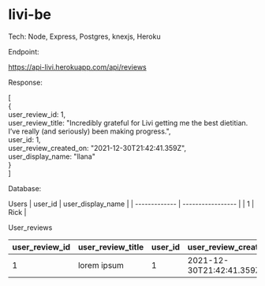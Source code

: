 # livi-be

Tech: Node, Express, Postgres, knexjs, Heroku

Endpoint:

https://api-livi.herokuapp.com/api/reviews

Response:

[<br />
   {<br />
     user_review_id: 1,<br />
     user_review_title: "Incredibly grateful for Livi getting me the best dietitian. I’ve really (and seriously) been making progress.",<br />
     user_id: 1,<br />
     user_review_created_on: "2021-12-30T21:42:41.359Z",<br />
     user_display_name: "llana"<br />
   }<br />
]

Database:

Users
|    user_id    | user_display_name |
| ------------- | ----------------- |
|      1        |       Rick        |

User_reviews

|    user_review_id   | user_review_title | user_id |   user_review_created_on  |
| ------------------- | ----------------- | ------- | --------------------------|
|      1              |    lorem ipsum    |    1    |  2021-12-30T21:42:41.359Z |
 
